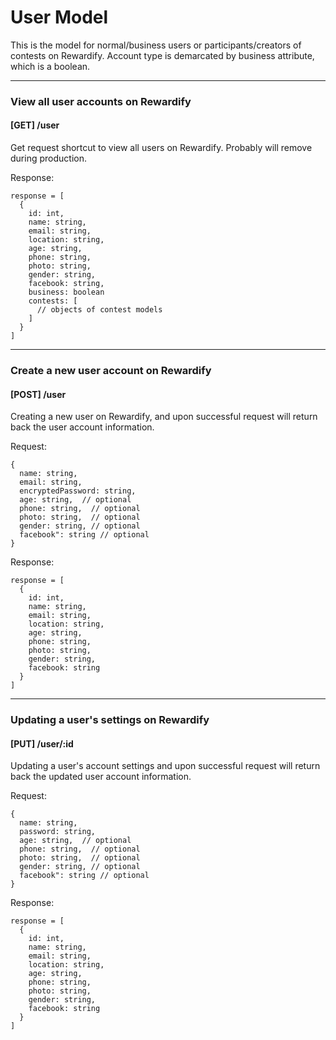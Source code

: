 # User Model

This is the model for normal/business users or participants/creators of contests on Rewardify.
Account type is demarcated by business attribute, which is a boolean.

---

### View all user accounts on Rewardify
#### [GET] /user
Get request shortcut to view all users on Rewardify. Probably will remove during production.

Response:
```
response = [
  {
    id: int,
    name: string,
    email: string,
    location: string,
    age: string,
    phone: string,
    photo: string,
    gender: string,
    facebook: string,
    business: boolean
    contests: [
      // objects of contest models
    ]
  }
]
```

---

### Create a new user account on Rewardify
#### [POST] /user
Creating a new user on Rewardify, and upon successful request will return back the user account information.

Request:
```
{
  name: string,
  email: string,
  encryptedPassword: string,
  age: string,  // optional
  phone: string,  // optional
  photo: string,  // optional
  gender: string, // optional
  facebook": string // optional
}
```

Response:
```
response = [
  {
    id: int,
    name: string,
    email: string,
    location: string,
    age: string,
    phone: string,
    photo: string,
    gender: string,
    facebook: string
  }
]
```

---

### Updating a user's settings on Rewardify
#### [PUT] /user/:id
Updating a user's account settings and upon successful request will return back the updated user account information.

Request:
```
{
  name: string,
  password: string,
  age: string,  // optional
  phone: string,  // optional
  photo: string,  // optional
  gender: string, // optional
  facebook": string // optional
}
```

Response:
```
response = [
  {
    id: int,
    name: string,
    email: string,
    location: string,
    age: string,
    phone: string,
    photo: string,
    gender: string,
    facebook: string
  }
]
```
